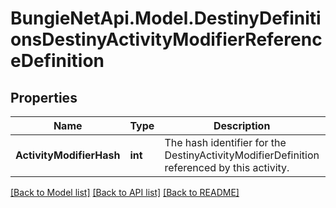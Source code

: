 
# BungieNetApi.Model.DestinyDefinitionsDestinyActivityModifierReferenceDefinition

## Properties

Name | Type | Description | Notes
------------ | ------------- | ------------- | -------------
**ActivityModifierHash** | **int** | The hash identifier for the DestinyActivityModifierDefinition referenced by this activity. | [optional] 

[[Back to Model list]](../README.md#documentation-for-models)
[[Back to API list]](../README.md#documentation-for-api-endpoints)
[[Back to README]](../README.md)

